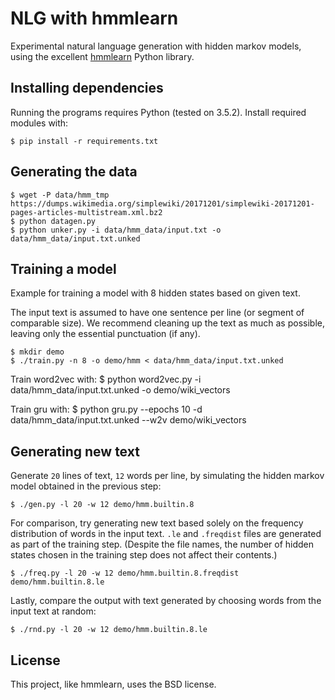 # NLG with hmmlearn

Experimental natural language generation with hidden markov models, using the
excellent [hmmlearn] Python library.

[hmmlearn]: http://hmmlearn.readthedocs.io/en/latest/

## Installing dependencies

Running the programs requires Python (tested on 3.5.2). Install required
modules with:

    $ pip install -r requirements.txt

## Generating the data

    $ wget -P data/hmm_tmp https://dumps.wikimedia.org/simplewiki/20171201/simplewiki-20171201-pages-articles-multistream.xml.bz2 
    $ python datagen.py
    $ python unker.py -i data/hmm_data/input.txt -o data/hmm_data/input.txt.unked

## Training a model

Example for training a model with 8 hidden states based on given text.

The input text is assumed to have one sentence per line (or segment of
comparable size). We recommend cleaning up the text as much as possible,
leaving only the essential punctuation (if any).

    $ mkdir demo
    $ ./train.py -n 8 -o demo/hmm < data/hmm_data/input.txt.unked

Train word2vec with:
    $ python word2vec.py -i data/hmm_data/input.txt.unked -o demo/wiki_vectors

Train gru with:
    $ python gru.py --epochs 10 -d data/hmm_data/input.txt.unked --w2v demo/wiki_vectors

## Generating new text

Generate `20` lines of text, `12` words per line, by simulating the hidden
markov model obtained in the previous step:

    $ ./gen.py -l 20 -w 12 demo/hmm.builtin.8

For comparison, try generating new text based solely on the frequency
distribution of words in the input text. `.le` and `.freqdist` files are
generated as part of the training step. (Despite the file names, the number of
hidden states chosen in the training step does not affect their contents.)

    $ ./freq.py -l 20 -w 12 demo/hmm.builtin.8.freqdist demo/hmm.builtin.8.le

Lastly, compare the output with text generated by choosing words from the
input text at random:

    $ ./rnd.py -l 20 -w 12 demo/hmm.builtin.8.le

## License

This project, like hmmlearn, uses the BSD license.
